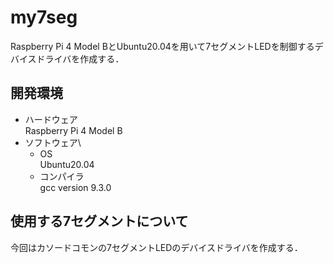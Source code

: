 # my7seg
Raspberry Pi 4 Model BとUbuntu20.04を用いて7セグメントLEDを制御するデバイスドライバを作成する．

## 開発環境
* ハードウェア\
Raspberry Pi 4 Model B
* ソフトウェア\
  * OS\
  Ubuntu20.04
  * コンパイラ\
  gcc version 9.3.0
  
## 使用する7セグメントについて
今回はカソードコモンの7セグメントLEDのデバイスドライバを作成する．
